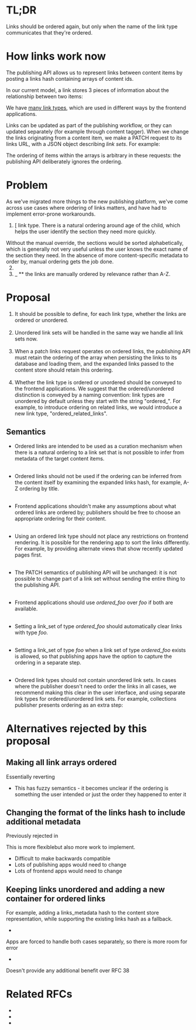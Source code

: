 # TL;DR

Links should be ordered again, but only when the name of the link type communicates that they're ordered.

# How links work now

The publishing API allows us to represent links between content items by posting a links hash containing arrays of content ids.

In our current model, a link stores 3 pieces of information about the relationship between two items:

We have [many link types](https://gist.github.com/MatMoore/e047a2807807c960e1f7c5fc3a7e34e3), which are used in different ways by the frontend applications.

Links can be updated as part of the publishing workflow, or they can updated separately (for example through content tagger). When we change the links originating from a content item, we make a PATCH request to its links URL, with a JSON object describing&nbsp;_link sets_.&nbsp;For example:

The ordering of items within the arrays is arbitrary in these requests: the publishing API deliberately ignores the ordering.

# Problem

As we've migrated more things to the new publishing platform, we've come across use cases where ordering of links matters, and have had to implement error-prone workarounds.

1. [ link type. There is a natural ordering around age of the child, which helps the user identify the section they need more quickly.  
  
Without the manual override, the sections would be sorted alphabetically, which is generally not very useful unless the user knows the exact name of the section they need. In the absence of more content-specific metadata to order by, manual ordering gets the job done.  
&nbsp;
2. &nbsp;  
&nbsp;
3. _ **&nbsp;the links are manually ordered by relevance rather than A-Z.

# Proposal&nbsp;

1. It should be possible to define, for each link type, whether the links are ordered or unordered.  
&nbsp;
2. Unordered link sets will be handled in the same way we handle all link sets now.  
&nbsp;
3. When a patch links request operates on ordered links, the publishing API must retain the ordering of the array when persisting the links to its database and loading them, and the expanded links passed to the content store should retain this ordering.  
&nbsp;
4. Whether the link type is ordered or unordered should be conveyed to the frontend applications. We suggest that the ordered/unordered distinction is conveyed by a naming convention: link types are unordered by default unless they start with the string "ordered\_". For example, to introduce ordering on related links, we would introduce a new link type, "ordered\_related\_links".

## Semantics

- Ordered links are intended to be used as a curation mechanism when there is a natural ordering to a link set that is not possible to infer from metadata of the target content items.  
&nbsp;
- Ordered links should not be used if the ordering can be inferred from the content itself by examining the expanded links hash, for example, A-Z ordering by title.  
&nbsp;
- Frontend applications shouldn't make any assumptions about what ordered links are ordered by; publishers should be free to choose an appropriate ordering for their content.  
&nbsp;
- Using an ordered link type should not place any restrictions on frontend rendering. It is possible for the rendering app to sort the links differently. For example, by providing alternate views that show recently updated pages first.  
&nbsp;
- The PATCH semantics of publishing API will be unchanged: it is not possible to change part of a link set without sending the entire thing to the publishing API.  
&nbsp;
- Frontend applications should use _ordered\_foo_ over&nbsp;_foo_ if both are available.&nbsp;  
&nbsp;
- Setting a link\_set of type&nbsp;_ordered\_foo_&nbsp;should automatically clear links with type&nbsp;_foo.  
&nbsp;_  
- Setting a link\_set of type&nbsp;_foo_ when a link set of type&nbsp;_ordered\_foo_ exists is allowed, so that publishing apps have the option to capture the ordering in a separate step.  
&nbsp;

- Ordered link types should not contain unordered link sets. In cases where the publisher doesn't need to order the links in all cases, we recommend making this clear in the user interface, and using separate link types for ordered/unordered link sets. For example, collections publisher presents ordering as an extra step:

# Alternatives rejected by this proposal

## Making all link arrays ordered

Essentially reverting&nbsp;

- This has fuzzy semantics - it becomes unclear if the ordering is something the user intended or just the order they happened to enter it

## Changing the format of the links hash to include additional metadata

Previously rejected in&nbsp;

This is more flexiblebut also more work to implement.&nbsp;

- Difficult to make backwards compatible
- Lots of publishing apps would need to change
- Lots of frontend apps would need to change

## Keeping links unordered and adding a new container for ordered links

For example, adding a links\_metadata hash to the content store representation, while supporting the existing links hash as a fallback.

- 

Apps are forced to handle both cases separately, so there is more room for error

- 

Doesn't provide any additional benefit over RFC 38

# Related RFCs

- 
- 
- 

